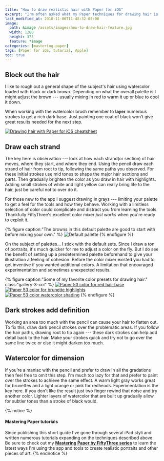 ```yaml
---
title: "How to draw realistic hair with Paper for iOS"
excerpt: "I'm often asked what my Paper techniques for drawing hair is. Learn what they are in this short tutorial."
last_modified_at: 2018-11-06T11:48:32-05:00
image: 
  path: &image /assets/images/how-to-draw-hair-feature.jpg
  width: 1280
  height: 373
  feature: *image
categories: [mastering-paper]
tags: [Paper for iOS, tutorial, Apple]
toc: true
---
```


## Block out the hair

I like to rough out a general shape of the subject's hair using watercolor loaded with black or dark brown. Depending on what the overall palette is I might adjust the brown --- usually mixing in red to warm it up or blue to cool it down.

When working with the watercolor brush remember to **layer** numerous strokes to get a rich dark base. Just painting one coat of black won't give great results needed for the next step.

[![Drawing hair with Paper for iOS cheatsheet](/assets/images/drawing-hair-paper-53-cheatsheet-600.jpg)](/assets/images/drawing-hair-paper-53-cheatsheet-lg.jpg)

## Draw each strand

The key here is observation --- look at how each strand(or section) of hair moves, where they start, and where they end. Using the pencil draw each strand of hair from root to tip, following the same paths you observed. For these initial strokes use mid tones to shape the major hair sections and parts. Then gradually brighten the color as you draw in hair with highlights. Adding small strokes of white and light yellow can really bring life to the hair, just be careful not to over do it.

For those new to the app I suggest drawing in grays --- limiting your palette to get a feel for the tools and how they behave. Working with a limitless selection of color could complicate and distract you from learning the tools. Thankfully FiftyThree's excellent color mixer *just works* when you're ready to exploit it.

{% figure caption:"The browns in this default palette are good to start with before mixing your own." %}
![Default palette](/assets/images/paper-default-hair-palette-600.jpg)
{% endfigure %}

On the subject of palettes... I stick with the default sets. Since I draw a ton of portraits, it's much quicker for me to adjust a color on the fly. But I do see the benefit of setting up a predetermined palette beforehand to give your illustration a feeling of cohesion. Before the color mixer existed you had to get inventive if you wanted additional colors. A limitation that encouraged experimentation and sometimes unexpected results.

{% figure caption:"Some of my favorite color presets for drawing hair." class:"gallery-3-col" %}
[![Paper 53 color for red hair base](/assets/images/paper-53-color-redheads-200.jpg)](/assets/images/paper-53-color-redheads-lg.jpg)
[![Paper 53 color for brunette highlights](/assets/images/paper-53-color-brunettes-highlight-200.jpg)](/assets/images/paper-53-color-brunettes-highlight-lg.jpg)
[![Paper 53 color watercolor shading](/assets/images/paper-53-color-watercolor-shading-200.jpg)](/assets/images/paper-53-color-watercolor-shading-lg.jpg)
{% endfigure %}

## Dark strokes add definition

Working an area too much with the pencil can cause your hair to flatten out. To fix this, draw dark pencil strokes over the problematic areas. If you follow the hair paths, drawing root to tip again --- these dark strokes can help add detail back to the hair. Make your strokes quick and try not to go over the same line twice or else it might darken too much.

## Watercolor for dimension

If you're a maniac with the pencil and prefer to draw in all the gradations then feel free to omit this step. I'm much too lazy for that and prefer to paint over the strokes to achieve the same effect. A warm light gray works great for brunettes and a light orange or pink for redheads. Experimentation is the key here. If you don't like the result just two finger rewind that noise and try another color. Lighter layers of watercolor that are built up gradually allow for subtler tones than a stroke of black would.

{% notice %}
#### Mastering Paper tutorials

Since publishing this short guide I've gone through several iPad styli and written numerous tutorials expanding on the techniques described above. Be sure to check out my [**Mastering Paper by FiftyThree series**](/mastering-paper/) to learn the latest ways I'm using the app and tools to create realistic portraits and other pieces of art. 
{% endnotice %}
